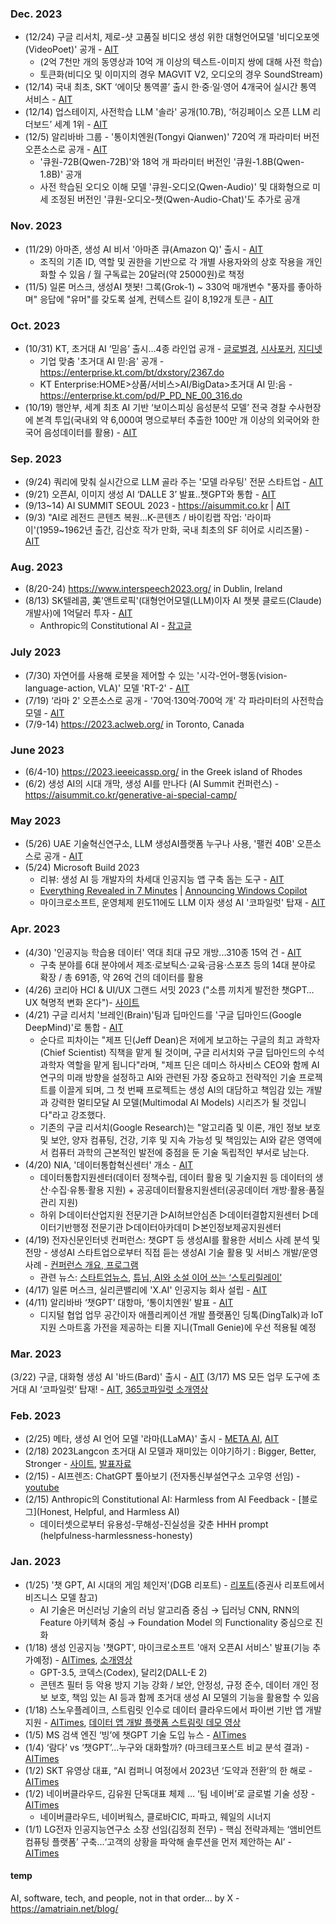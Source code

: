 ### Dec. 2023
* (12/24) 구글 리서치, 제로-샷 고품질 비디오 생성 위한 대형언어모델 '비디오포엣(VideoPoet)' 공개 - [AIT](https://www.aitimes.kr/news/articleView.html?idxno=29830)
  - (2억 7천만 개의 동영상과 10억 개 이상의 텍스트-이미지 쌍에 대해 사전 학습)
  - 토큰화(비디오 및 이미지의 경우 MAGVIT V2, 오디오의 경우 SoundStream) 
* (12/14) 국내 최초, SKT ‘에이닷 통역콜’ 출시 한·중·일·영어 4개국어 실시간 통역 서비스 - [AIT](https://www.aitimes.kr/news/articleView.html?idxno=29709)
* (12/14) 업스테이지, 사전학습 LLM '솔라' 공개(10.7B), ‘허깅페이스 오픈 LLM 리더보드’ 세계 1위 - [AIT](https://www.aitimes.kr/news/articleView.html?idxno=29703)
* (12/5) 알리바바 그룹 - '통이치엔원(Tongyi Qianwen)' 720억 개 파라미터 버전 오픈소스로 공개 - [AIT](https://www.aitimes.kr/news/articleView.html?idxno=29600)
  - '큐원-72B(Qwen-72B)'와 18억 개 파라미터 버전인 '큐원-1.8B(Qwen-1.8B)' 공개 
  - 사전 학습된 오디오 이해 모델 '큐원-오디오(Qwen-Audio)' 및 대화형으로 미세 조정된 버전인 '큐원-오디오-챗(Qwen-Audio-Chat)'도 추가로 공개

### Nov. 2023
* (11/29) 아마존, 생성 AI 비서 '아마존 큐(Amazon Q)' 출시 - [AIT](https://www.aitimes.kr/news/articleView.html?idxno=29535)
   - 조직의 기존 ID, 역할 및 권한을 기반으로 각 개별 사용자와의 상호 작용을 개인화할 수 있음 / 월 구독료는 20달러(약 25000원)로 책정
* (11/5) 일론 머스크, 생성AI 챗봇! 그록(Grok-1) ~ 330억 매개변수 "풍자를 좋아하며" 응답에 "유머"를 갖도록 설계, 컨텍스트 길이 8,192개 토큰 - [AIT](https://www.aitimes.kr/news/articleView.html?idxno=29291)

### Oct. 2023
* (10/31) KT, 초거대 AI ‘믿음’ 출시…4종 라인업 공개 - [글로벌경](https://www.getnews.co.kr/news/articleView.html?idxno=646885), [시사포커](https://www.sisafocus.co.kr/news/articleView.html?idxno=306961), [지디넷](https://zdnet.co.kr/view/?no=20231031103316)
   - 기업 맞춤 '초거대 AI 믿:음' 공개 - https://enterprise.kt.com/bt/dxstory/2367.do
   - KT Enterprise:HOME>상품/서비스>AI/BigData>초거대 AI 믿:음 - https://enterprise.kt.com/pd/P_PD_NE_00_316.do
* (10/19) 행안부, 세계 최초 AI 기반 ‘보이스피싱 음성분석 모델’ 전국 경찰 수사현장에 본격 투입(국내외 약 6,000여 명으로부터 추출한 100만 개 이상의 외국어와 한국어 음성데이터를 활용) - [AIT](https://www.aitimes.kr/news/articleView.html?idxno=29154)
  
### Sep. 2023
* (9/24) 쿼리에 맞춰 실시간으로 LLM 골라 주는 '모델 라우팅' 전문 스타트업 - [AIT](https://www.aitimes.com/news/articleView.html?idxno=153902)
* (9/21) 오픈AI, 이미지 생성 AI ‘DALLE 3’ 발표..챗GPT와 통합 - [AIT](https://www.aitimes.kr/news/articleView.html?idxno=28973)
* (9/13~14) AI SUMMIT SEOUL 2023 - https://aisummit.co.kr | [AIT](https://www.aitimes.com/news/articleView.html?idxno=153337)
* (9/3) "AI로 레전드 콘텐츠 복원...K-콘텐츠 / 바이킹랩 작업: '라이파이'(1959~1962년 출간, 김산호 작가 만화, 국내 최초의 SF 히어로 시리즈물) - [AIT](https://www.aitimes.com/news/articleView.html?idxno=153207)

### Aug. 2023 
* (8/20-24) https://www.interspeech2023.org/ in Dublin, Ireland
* (8/13) SK텔레콤, 美'앤트로픽'(대형언어모델(LLM)이자 AI 챗봇 클로드(Claude) 개발사)에 1억달러 투자 - [AIT](https://www.aitimes.kr/news/articleView.html?idxno=28718)
  - Anthropic의 Constitutional AI - [참고글](https://littlefoxdiary.tistory.com/112)

### July 2023 
* (7/30) 자연어를 사용해 로봇을 제어할 수 있는 '시각-언어-행동(vision-language-action, VLA)' 모델 'RT-2' - [AIT](https://www.aitimes.kr/news/articleView.html?idxno=28629)
* (7/19) ‘라마 2' 오픈소스로 공개 - '70억·130억·700억 개' 각 파라미터의 사전학습모델 - [AIT](https://www.aitimes.kr/news/articleView.html?idxno=28528)
* (7/9-14) https://2023.aclweb.org/ in Toronto, Canada

### June 2023 
* (6/4-10) https://2023.ieeeicassp.org/ in the Greek island of Rhodes
* (6/2) 생성 AI의 시대 개막, 생성 AI를 만나다 (AI Summit 컨퍼런스) - https://aisummit.co.kr/generative-ai-special-camp/

### May 2023
* (5/26) UAE 기술혁신연구소, LLM 생성AI플랫폼 누구나 사용, '팰컨 40B' 오픈소스로 공개 - [AIT](https://www.aitimes.kr/news/articleView.html?idxno=28134)
* (5/24) Microsoft Build 2023
  - 리뷰: 생성 AI 등 개발자의 차세대 인공지능 앱 구축 돕는 도구 - [AIT](https://www.aitimes.kr/news/articleView.html?idxno=28104)
  - [Everything Revealed in 7 Minutes](https://www.youtube.com/watch?v=6PRiAexITSs) | [Announcing Windows Copilot](https://youtu.be/FCfwc-NNo30)
  - 마이크로소프트, 운영체제 윈도11에도 LLM 이자 생성 AI '코파일럿' 탑재 - [AIT](https://www.aitimes.kr/news/articleView.html?idxno=28101)

### Apr. 2023 
* (4/30) '인공지능 학습용 데이터' 역대 최대 규모 개방...310종 15억 건 - [AIT](https://www.aitimes.kr/news/articleView.html?idxno=27915)
  - 구축 분야를 6대 분야에서 제조‧로보틱스‧교육‧금융‧스포츠 등의 14대 분야로 확장 / 총 691종, 약 26억 건의 데이터를 활용
* (4/26) 코리아 HCI & UI/UX 그랜드 서밋 2023 ("소름 끼치게 발전한 챗GPT… UX 혁명적 변화 온다")- [사이트](https://conference.etnews.com/conf_info.html?uid=247)
* (4/21) 구글 리서치 '브레인(Brain)'팀과 딥마인드를 '구글 딥마인드(Google DeepMind)'로 통합 - [AIT](https://www.aitimes.kr/news/articleView.html?idxno=278450)
  * 순다르 피차이는 "제프 딘(Jeff Dean)은 저에게 보고하는 구글의 최고 과학자(Chief Scientist) 직책을 맡게 될 것이며, 구글 리서치와 구글 딥마인드의 수석 과학자 역할을 맡게 됩니다"라며, "제프 딘은 데미스 하사비스 CEO와 함께 AI 연구의 미래 방향을 설정하고 AI와 관련된 가장 중요하고 전략적인 기술 프로젝트를 이끌게 되며, 그 첫 번째 프로젝트는 생성 AI의 대담하고 책임감 있는 개발과 강력한 멀티모달 AI 모델(Multimodal AI Models) 시리즈가 될 것입니다"라고 강조했다.
  * 기존의 구글 리서치(Google Research)는 "알고리즘 및 이론, 개인 정보 보호 및 보안, 양자 컴퓨팅, 건강, 기후 및 지속 가능성 및 책임있는 AI와 같은 영역에서 컴퓨터 과학의 근본적인 발전에 중점을 둔 기술 독립적인 부서로 남는다.
* (4/20) NIA, '데이터통합혁신센터' 개소 - [AIT](https://www.aitimes.kr/news/articleView.html?idxno=27837)
   - 데이터통합지원센터(데이터 정책수립, 데이터 활용 및 기술지원 등 데이터의 생산·수집·유통·활용 지원) + 공공데이터활용지원센터(공공데이터 개방·활용·품질관리 지원)
   - 하위 ▷데이터산업지원 전문기관 ▷AI허브안심존 ▷데이터결합지원센터 ▷데이터기반행정 전문기관 ▷데이터아카데미 ▷본인정보제공지원센터 
* (4/19) 전자신문인터넷 컨퍼런스: 챗GPT 등 생성AI를 활용한 서비스 사례 분석 및 전망 - 생성AI 스타트업으로부터 직접 듣는 생성AI 기술 활용 및 서비스 개발/운영 사례 - [컨퍼런스 개요, 프로그램](https://conference.etnews.com/conf_info.html?uid=246)
  - 관련 뉴스: [스타트업뉴스](https://www.startupn.kr/news/articleView.html?idxno=32389), [튜닙, AI와 소설 이어 쓰는 ‘스토리릴레이’](https://www.etnews.com/20230410000065)
* (4/17) 일론 머스크, 실리콘밸리에 'X.AI' 인공지능 회사 설립 - [AIT](https://www.aitimes.kr/news/articleView.html?idxno=27799)
* (4/11) 알리바바 ‘챗GPT’ 대항마, ‘통이치엔원’ 발표 - [AIT](https://www.aitimes.kr/news/articleView.html?idxno=27752)  
   - 디지털 협업 업무 공간이자 애플리케이션 개발 플랫폼인 딩톡(DingTalk)과 IoT 지원 스마트홈 가전을 제공하는 티몰 지니(Tmall Genie)에 우선 적용될 예정

### Mar. 2023 
(3/22) 구글, 대화형 생성 AI '바드(Bard)' 출시 - [AIT](https://www.aitimes.kr/news/articleView.html?idxno=27616)
(3/17) MS 모든 업무 도구에 초거대 AI ‘코파일럿’ 탑재! - [AIT](https://www.aitimes.kr/news/articleView.html?idxno=27588), [365코파일럿 소개영상](https://youtu.be/S7xTBa93TX8)

### Feb. 2023
* (2/25) 메타, 생성 AI 언어 모델 '라마(LLaMA)' 출시 - [META AI](https://ai.facebook.com/blog/large-language-model-llama-meta-ai/), [AIT](https://www.aitimes.kr/news/articleView.html?idxno=27447)
* (2/18) 2023Langcon 초거대 AI 모델과 재미있는 이야기하기 : Bigger, Better, Stronger - [사이트](https://songys.github.io/2023Langcon/), [발표자료](https://songys.github.io/2023Langcon/about/?fbclid=IwAR3Op3Hkm_s5g0rMU8aS7blzGE6tkjzhM9f6QsXUqveZeKw3_MzUhrgOcKI)
* (2/15) - AI프렌즈: ChatGPT 톺아보기 (전자통신부설연구소 고우영 선임) - [youtube](https://www.youtube.com/watch?v=9BS1169YJm0&t=152s)
* (2/15) Anthropic의 Constitutional AI: Harmless from AI Feedback - [블로그](Honest, Helpful, and Harmless AI)
  - 데이터셋으로부터 유용성-무해성-진실성을 갖춘 HHH prompt (helpfulness-harmlessness-honesty) 

### Jan. 2023
* (1/25) '챗 GPT, AI 시대의 게임 체인저'(DGB 리포트) - [리포트](https://m.hi-ib.com:442/upload/R_E09/2023/01/[25064630]_230157.pdf)(증권사 리포트에서 비즈니스 모델 참고)
   - AI 기술은 머신러닝 기술의 러닝 알고리즘 중심 → 딥러닝 CNN, RNN의 Feature 아키텍쳐 중심 → Foundation Model 의 Functionality 중심으로 진화 
* (1/18) 생성 인공지능 '챗GPT', 마이크로소프트 '애저 오픈AI 서비스' 발표(기능 추가예정) - [AITimes](https://www.aitimes.kr/news/articleView.html?idxno=27163), [소개영상](https://www.microsoft.com/en-us/videoplayer/embed/RE5fw9e)
  - GPT-3.5, 코덱스(Codex), 달리2(DALL-E 2)
  - 콘텐츠 필터 등 악용 방지 기능 강화 / 보안, 안정성, 규정 준수, 데이터 개인 정보 보호, 책임 있는 AI 등과 함께 초거대 생성 AI 모델의 기능을 활용할 수 있음  
* (1/18) 스노우플레이크, 스트림릿 인수로 데이터 클라우드에서 파이썬 기반 앱 개발 지원 - [AITimes](https://www.aitimes.kr/news/articleView.html?idxno=27171), [데이터 앱 개발 플랫폼 스트림릿 데모 영상](https://youtu.be/e8kZQDKeNwk)
* (1/5) MS 검색 엔진 ‘빙’에 챗GPT 기술 도입 뉴스 - [AITimes](http://www.aitimes.com/news/articleView.html?idxno=148811)
* (1/4) ‘람다’ vs ‘챗GPT’...누구와 대화할까? (마크테크포스트 비교 분석 결과) - [AITimes](http://www.aitimes.com/news/articleView.html?idxno=148798)
* (1/2) SKT 유영상 대표, “AI 컴퍼니 여정에서 2023년 ‘도약과 전환’의 한 해로 - [AITimes](https://www.aitimes.kr/news/articleView.html?idxno=27002)
* (1/2) 네이버클라우드, 김유원 단독대표 체제 … ‘팀 네이버’로 글로벌 기술 성장 - [AITimes](https://www.aitimes.kr/news/articleView.html?idxno=27005)
  - 네이버클라우드, 네이버웍스, 클로바CIC, 파파고, 웨일의 시너지
* (1/1) LG전자 인공지능연구소 소장 선임(김정희 전무) - 핵심 전략과제는 ‘앰비언트 컴퓨팅 플랫폼’ 구축...‘고객의 상황을 파악해 솔루션을 먼저 제안하는 AI’ - [AITimes](https://www.aitimes.kr/news/articleView.html?idxno=26996)





#### temp
AI, software, tech, and people, not in that order... by X - https://amatriain.net/blog/
